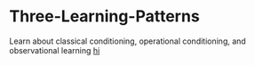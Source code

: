 # Three-Learning-Patterns
Learn about classical conditioning, operational conditioning, and observational learning
[hi](Tables.html)
